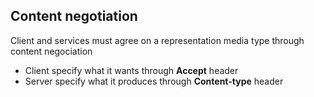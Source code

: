 ## Content negotiation

Client and services must agree on a representation media type through content negociation

* Client specify what it wants through **Accept** header
* Server specify what it produces through **Content-type** header
